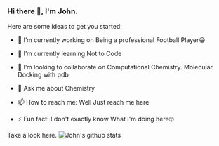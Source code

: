 ### Hi there 👋, I'm John.

<!--
**johnexzy/johnexzy** is a ✨ _special_ ✨ repository because its `README.md` (this file) appears on your GitHub profile.
-->
Here are some ideas to get you started:

- 🔭 I’m currently working on Being a professional Football Player😁
- 🌱 I’m currently learning Not to Code
- 👯 I’m looking to collaborate on Computational Chemistry. Molecular Docking with pdb

- 💬 Ask me about Chemistry
- 📫 How to reach me: Well Just reach me here
- ⚡ Fun fact: I don't exactly know What I'm doing here🙄

Take a look here.
![John's github stats](https://github-readme-stats.vercel.app/api?username=johnexzy&count_private=true&show_icons=true)
